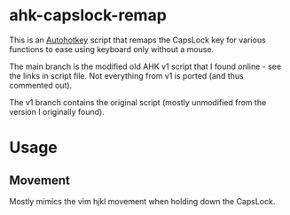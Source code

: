 # ahk-capslock-remap

This is an [Autohotkey](https://www.autohotkey.com) script that remaps the CapsLock key for various functions to ease using keyboard only without a mouse.

The main branch is the modified old AHK v1 script that I found online - see the links in script file. Not everything from v1 is ported (and thus commented out).

The v1 branch contains the original script (mostly unmodified from the version I originally found).

# Usage

## Movement
Mostly mimics the vim hjkl movement when holding down the CapsLock.
